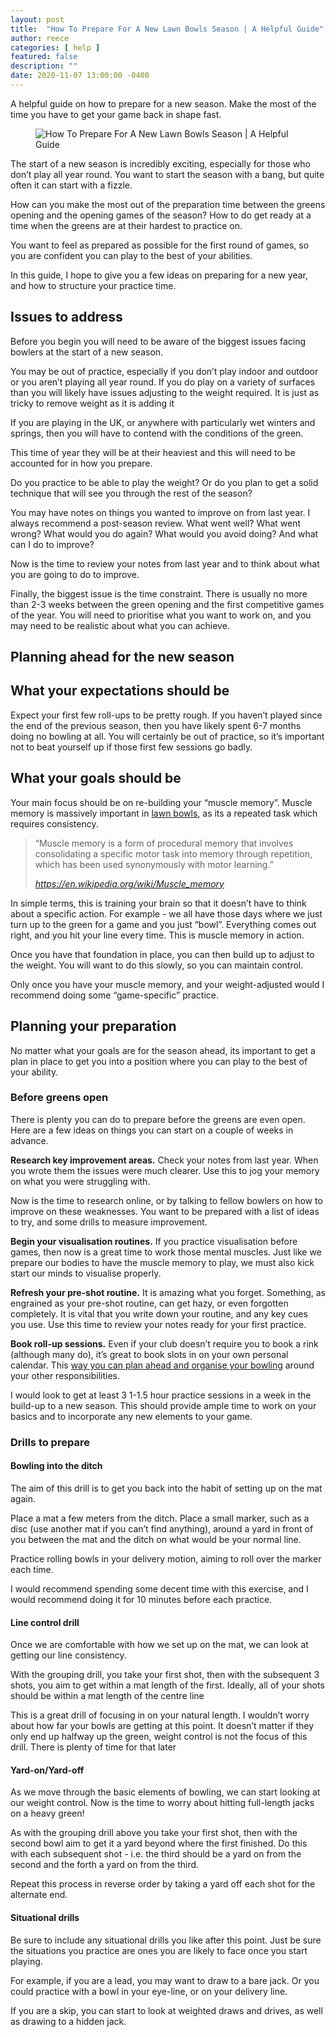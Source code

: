 ```yaml
---
layout: post
title:  "How To Prepare For A New Lawn Bowls Season | A Helpful Guide"
author: reece
categories: [ help ]
featured: false
description: ""
date: 2020-11-07 13:00:00 -0400
---
```

    

<!-- wp:paragraph -->
<p xmlns="http://www.w3.org/1999/xhtml">A helpful guide on how to prepare for a new season. Make the most of the time you have to get your game back in shape fast.</p>
<!-- /wp:paragraph -->

<!-- wp:image {"id":207,"sizeSlug":"full","linkDestination":"none"} -->
<figure class="wp-block-image size-full"><img src="/img/posts/lawn-bowls-how-to-prepare-for-a-new-season.jpeg" alt="How To Prepare For A New Lawn Bowls Season | A Helpful Guide" class="wp-image-207"/></figure>
<!-- /wp:image -->

<!-- wp:paragraph -->
<p>The start of a new season is incredibly exciting, especially for those who don’t play all year round. You want to start the season with a bang, but quite often it can start with a fizzle.</p>
<!-- /wp:paragraph -->

<!-- wp:paragraph -->
<p>How can you make the most out of the preparation time between the greens opening and the opening games of the season? How to do get ready at a time when the greens are at their hardest to practice on.</p>
<!-- /wp:paragraph -->

<!-- wp:paragraph -->
<p>You want to feel as prepared as possible for the first round of games, so you are confident you can play to the best of your abilities.</p>
<!-- /wp:paragraph -->

<!-- wp:paragraph -->
<p>In this guide, I hope to give you a few ideas on preparing for a new year, and how to structure your practice time.</p>
<!-- /wp:paragraph -->

<!-- wp:heading -->
<h2><a href="#issues-to-address"></a>Issues to address</h2>
<!-- /wp:heading -->

<!-- wp:paragraph -->
<p>Before you begin you will need to be aware of the biggest issues facing bowlers at the start of a new season.</p>
<!-- /wp:paragraph -->

<!-- wp:paragraph -->
<p>You may be out of practice, especially if you don’t play indoor and outdoor or you aren’t playing all year round. If you do play on a variety of surfaces than you will likely have issues adjusting to the weight required. It is just as tricky to remove weight as it is adding it</p>
<!-- /wp:paragraph -->

<!-- wp:paragraph -->
<p>If you are playing in the UK, or anywhere with particularly wet winters and springs, then you will have to contend with the conditions of the green.</p>
<!-- /wp:paragraph -->

<!-- wp:paragraph -->
<p>This time of year they will be at their heaviest and this will need to be accounted for in how you prepare.</p>
<!-- /wp:paragraph -->

<!-- wp:paragraph -->
<p>Do you practice to be able to play the weight? Or do you plan to get a solid technique that will see you through the rest of the season?</p>
<!-- /wp:paragraph -->

<!-- wp:paragraph -->
<p>You may have notes on things you wanted to improve on from last year. I always recommend a post-season review. What went well? What went wrong? What would you do again? What would you avoid doing? And what can I do to improve?</p>
<!-- /wp:paragraph -->

<!-- wp:paragraph -->
<p>Now is the time to review your notes from last year and to think about what you are going to do to improve.</p>
<!-- /wp:paragraph -->

<!-- wp:paragraph -->
<p>Finally, the biggest issue is the time constraint. There is usually no more than 2-3 weeks between the green opening and the first competitive games of the year. You will need to prioritise what you want to work on, and you may need to be realistic about what you can achieve.</p>
<!-- /wp:paragraph -->

<!-- wp:heading -->
<h2><a href="#planning-ahead-for-the-new-season"></a>Planning ahead for the new season</h2>
<!-- /wp:heading -->

<!-- wp:heading -->
<h2><a href="#what-your-expectations-should-be"></a>What your expectations should be</h2>
<!-- /wp:heading -->

<!-- wp:paragraph -->
<p>Expect your first few roll-ups to be pretty rough. If you haven’t played since the end of the previous season, then you have likely spent 6-7 months doing no bowling at all. You will certainly be out of practice, so it’s important not to beat yourself up if those first few sessions go badly.</p>
<!-- /wp:paragraph -->

<!-- wp:heading -->
<h2><a href="#what-your-goals-should-be"></a>What your goals should be</h2>
<!-- /wp:heading -->

<!-- wp:paragraph -->
<p>Your main focus should be on re-building your “muscle memory”. Muscle memory is massively important in <a href="https://www.jackhighbowls.com/help/5-ways-to-improve-concentration-in-lawn-bowls/">lawn bowls</a>, as its a repeated task which requires consistency.</p>
<!-- /wp:paragraph -->

<!-- wp:quote -->
<blockquote class="wp-block-quote"><p>“Muscle memory is a form of procedural memory that involves consolidating a specific motor task into memory through repetition, which has been used synonymously with motor learning.”</p><cite><a href="https://en.wikipedia.org/wiki/Muscle_memory%22%3Ewikipedia.org">https://en.wikipedia.org/wiki/Muscle_memory</a></cite></blockquote>
<!-- /wp:quote -->

<!-- wp:paragraph -->
<p>In simple terms, this is training your brain so that it doesn’t have to think about a specific action. For example - we all have those days where we just turn up to the green for a game and you just “bowl”. Everything comes out right, and you hit your line every time. This is muscle memory in action.</p>
<!-- /wp:paragraph -->

<!-- wp:paragraph -->
<p>Once you have that foundation in place, you can then build up to adjust to the weight. You will want to do this slowly, so you can maintain control.</p>
<!-- /wp:paragraph -->

<!-- wp:paragraph -->
<p>Only once you have your muscle memory, and your weight-adjusted would I recommend doing some “game-specific” practice.</p>
<!-- /wp:paragraph -->

<!-- wp:heading -->
<h2><a href="#planning-your-preparation"></a>Planning your preparation</h2>
<!-- /wp:heading -->

<!-- wp:paragraph -->
<p>No matter what your goals are for the season ahead, its important to get a plan in place to get you into a position where you can play to the best of your ability.</p>
<!-- /wp:paragraph -->

<!-- wp:heading {"level":3} -->
<h3><a href="#before-greens-open"></a>Before greens open</h3>
<!-- /wp:heading -->

<!-- wp:paragraph -->
<p>There is plenty you can do to prepare before the greens are even open. Here are a few ideas on things you can start on a couple of weeks in advance.</p>
<!-- /wp:paragraph -->

<!-- wp:paragraph -->
<p><strong>Research key improvement areas.</strong> Check your notes from last year. When you wrote them the issues were much clearer. Use this to jog your memory on what you were struggling with.</p>
<!-- /wp:paragraph -->

<!-- wp:paragraph -->
<p>Now is the time to research online, or by talking to fellow bowlers on how to improve on these weaknesses. You want to be prepared with a list of ideas to try, and some drills to measure improvement.</p>
<!-- /wp:paragraph -->

<!-- wp:paragraph -->
<p><strong>Begin your visualisation routines.</strong> If you practice visualisation before games, then now is a great time to work those mental muscles. Just like we prepare our bodies to have the muscle memory to play, we must also kick start our minds to visualise properly.</p>
<!-- /wp:paragraph -->

<!-- wp:paragraph -->
<p><strong>Refresh your pre-shot routine.</strong> It is amazing what you forget. Something, as engrained as your pre-shot routine, can get hazy, or even forgotten completely. It is vital that you write down your routine, and any key cues you use. Use this time to review your notes ready for your first practice.</p>
<!-- /wp:paragraph -->

<!-- wp:paragraph -->
<p><strong>Book roll-up sessions.</strong> Even if your club doesn’t require you to book a rink (although many do), it’s great to book slots in on your own personal calendar. This <a href="https://www.jackhighbowls.com/help/how-to-practice-lawn-bowls-at-home/">way you can plan ahead and organise your bowling</a> around your other responsibilities.</p>
<!-- /wp:paragraph -->

<!-- wp:paragraph -->
<p>I would look to get at least 3 1-1.5 hour practice sessions in a week in the build-up to a new season. This should provide ample time to work on your basics and to incorporate any new elements to your game.</p>
<!-- /wp:paragraph -->

<!-- wp:heading {"level":3} -->
<h3><a href="#drills-to-prepare"></a>Drills to prepare</h3>
<!-- /wp:heading -->

<!-- wp:heading {"level":4} -->
<h4><a href="#bowling-into-the-ditch"></a>Bowling into the ditch</h4>
<!-- /wp:heading -->

<!-- wp:paragraph -->
<p>The aim of this drill is to get you back into the habit of setting up on the mat again.</p>
<!-- /wp:paragraph -->

<!-- wp:paragraph -->
<p>Place a mat a few meters from the ditch. Place a small marker, such as a disc (use another mat if you can’t find anything), around a yard in front of you between the mat and the ditch on what would be your normal line.</p>
<!-- /wp:paragraph -->

<!-- wp:paragraph -->
<p>Practice rolling bowls in your delivery motion, aiming to roll over the marker each time.</p>
<!-- /wp:paragraph -->

<!-- wp:paragraph -->
<p>I would recommend spending some decent time with this exercise, and I would recommend doing it for 10 minutes before each practice.</p>
<!-- /wp:paragraph -->

<!-- wp:heading {"level":4} -->
<h4><a href="#line-control-drill"></a>Line control drill</h4>
<!-- /wp:heading -->

<!-- wp:paragraph -->
<p>Once we are comfortable with how we set up on the mat, we can look at getting our line consistency.</p>
<!-- /wp:paragraph -->

<!-- wp:paragraph -->
<p>With the grouping drill, you take your first shot, then with the subsequent 3 shots, you aim to get within a mat length of the first. Ideally, all of your shots should be within a mat length of the centre line</p>
<!-- /wp:paragraph -->

<!-- wp:paragraph -->
<p>This is a great drill of focusing in on your natural length. I wouldn’t worry about how far your bowls are getting at this point. It doesn’t matter if they only end up halfway up the green, weight control is not the focus of this drill. There is plenty of time for that later</p>
<!-- /wp:paragraph -->

<!-- wp:heading {"level":4} -->
<h4><a href="#yard-onyard-off"></a>Yard-on/Yard-off</h4>
<!-- /wp:heading -->

<!-- wp:paragraph -->
<p>As we move through the basic elements of bowling, we can start looking at our weight control. Now is the time to worry about hitting full-length jacks on a heavy green!</p>
<!-- /wp:paragraph -->

<!-- wp:paragraph -->
<p>As with the grouping drill above you take your first shot, then with the second bowl aim to get it a yard beyond where the first finished. Do this with each subsequent shot - i.e. the third should be a yard on from the second and the forth a yard on from the third.</p>
<!-- /wp:paragraph -->

<!-- wp:paragraph -->
<p>Repeat this process in reverse order by taking a yard off each shot for the alternate end.</p>
<!-- /wp:paragraph -->

<!-- wp:heading {"level":4} -->
<h4><a href="#situational-drills"></a>Situational drills</h4>
<!-- /wp:heading -->

<!-- wp:paragraph -->
<p>Be sure to include any situational drills you like after this point. Just be sure the situations you practice are ones you are likely to face once you start playing.</p>
<!-- /wp:paragraph -->

<!-- wp:paragraph -->
<p>For example, if you are a lead, you may want to draw to a bare jack. Or you could practice with a bowl in your eye-line, or on your delivery line.</p>
<!-- /wp:paragraph -->

<!-- wp:paragraph -->
<p>If you are a skip, you can start to look at weighted draws and drives, as well as drawing to a hidden jack.</p>
<!-- /wp:paragraph -->
    
